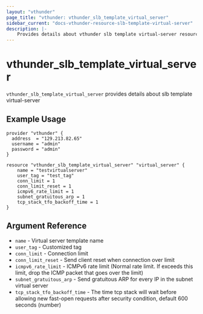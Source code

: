 ```yaml
---
layout: "vthunder"
page_title: "vthunder: vthunder_slb_template_virtual_server"
sidebar_current: "docs-vthunder-resource-slb-template-virtual-server"
description: |-
    Provides details about vthunder slb template virtual-server resource for A10
---
```


# vthunder\_slb\_template\_virtual_server

`vthunder_slb_template_virtual_server` provides details about slb template virtual-server
## Example Usage


```hcl
provider "vthunder" {
  address  = "129.213.82.65"
  username = "admin"
  password = "admin"
}

resource "vthunder_slb_template_virtual_server" "virtual_server" {
	name = "testvirtualserver"
	user_tag = "test_tag"
	conn_limit = 1
	conn_limit_reset = 1
	icmpv6_rate_limit = 1
	subnet_gratuitous_arp = 1
	tcp_stack_tfo_backoff_time = 1 
}
```

## Argument Reference

* `name` - Virtual server template name
* `user_tag` - Customized tag
* `conn_limit` - Connection limit
* `conn_limit_reset` - Send client reset when connection over limit
* `icmpv6_rate_limit` - ICMPv6 rate limit (Normal rate limit. If exceeds this limit, drop the ICMP packet that goes over the limit)
* `subnet_gratuitous_arp` - Send gratuitous ARP for every IP in the subnet virtual server
* `tcp_stack_tfo_backoff_time` - The time tcp stack will wait before allowing new fast-open requests after security condition, default 600 seconds (number)
